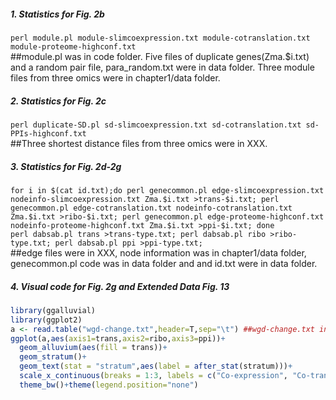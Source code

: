 ##### 1. Statistics for Fig. 2b
`perl module.pl module-slimcoexpression.txt module-cotranslation.txt module-proteome-highconf.txt`  
##module.pl was in code folder. Five files of duplicate genes(Zma.$i.txt) and a random pair file, para_random.txt were in data folder. Three module files from three omics were in chapter1/data folder.
##### 2. Statistics for Fig. 2c
`perl duplicate-SD.pl sd-slimcoexpression.txt sd-cotranslation.txt sd-PPIs-highconf.txt`  
##Three shortest distance files from three omics were in XXX.
##### 3. Statistics for Fig. 2d-2g
`for i in $(cat id.txt);do perl genecommon.pl edge-slimcoexpression.txt nodeinfo-slimcoexpression.txt Zma.$i.txt >trans-$i.txt; perl genecommon.pl edge-cotranslation.txt nodeinfo-cotranslation.txt Zma.$i.txt >ribo-$i.txt; perl genecommon.pl edge-proteome-highconf.txt nodeinfo-proteome-highconf.txt Zma.$i.txt >ppi-$i.txt; done`  
`perl dabsab.pl trans >trans-type.txt; perl dabsab.pl ribo >ribo-type.txt; perl dabsab.pl ppi >ppi-type.txt;`  
##edge files were in XXX, node information was in chapter1/data folder, genecommon.pl code was in data folder and and id.txt were in data folder.  
##### 4. Visual code for Fig. 2g and Extended Data Fig. 13
```R
library(ggalluvial)
library(ggplot2)
a <- read.table("wgd-change.txt",header=T,sep="\t") ##wgd-change.txt in data folder
ggplot(a,aes(axis1=trans,axis2=ribo,axis3=ppi))+
  geom_alluvium(aes(fill = trans))+
  geom_stratum()+
  geom_text(stat = "stratum",aes(label = after_stat(stratum)))+
  scale_x_continuous(breaks = 1:3, labels = c("Co-expression", "Co-translation", "Interactome"))+
  theme_bw()+theme(legend.position="none")
```
